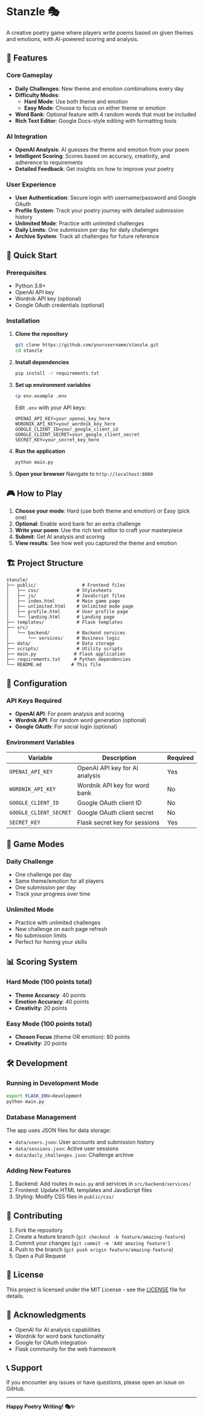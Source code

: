 # Stanzle 🎭

A creative poetry game where players write poems based on given themes and emotions, with AI-powered scoring and analysis.

## 🌟 Features

### Core Gameplay
- **Daily Challenges**: New theme and emotion combinations every day
- **Difficulty Modes**: 
  - **Hard Mode**: Use both theme and emotion
  - **Easy Mode**: Choose to focus on either theme or emotion
- **Word Bank**: Optional feature with 4 random words that must be included
- **Rich Text Editor**: Google Docs-style editing with formatting tools

### AI Integration
- **OpenAI Analysis**: AI guesses the theme and emotion from your poem
- **Intelligent Scoring**: Scores based on accuracy, creativity, and adherence to requirements
- **Detailed Feedback**: Get insights on how to improve your poetry

### User Experience
- **User Authentication**: Secure login with username/password and Google OAuth
- **Profile System**: Track your poetry journey with detailed submission history
- **Unlimited Mode**: Practice with unlimited challenges
- **Daily Limits**: One submission per day for daily challenges
- **Archive System**: Track all challenges for future reference

## 🚀 Quick Start

### Prerequisites
- Python 3.8+
- OpenAI API key
- Wordnik API key (optional)
- Google OAuth credentials (optional)

### Installation

1. **Clone the repository**
   ```bash
   git clone https://github.com/yourusername/stanzle.git
   cd stanzle
   ```

2. **Install dependencies**
   ```bash
   pip install -r requirements.txt
   ```

3. **Set up environment variables**
   ```bash
   cp env.example .env
   ```
   
   Edit `.env` with your API keys:
   ```
   OPENAI_API_KEY=your_openai_key_here
   WORDNIK_API_KEY=your_wordnik_key_here
   GOOGLE_CLIENT_ID=your_google_client_id
   GOOGLE_CLIENT_SECRET=your_google_client_secret
   SECRET_KEY=your_secret_key_here
   ```

4. **Run the application**
   ```bash
   python main.py
   ```

5. **Open your browser**
   Navigate to `http://localhost:8000`

## 🎮 How to Play

1. **Choose your mode**: Hard (use both theme and emotion) or Easy (pick one)
2. **Optional**: Enable word bank for an extra challenge
3. **Write your poem**: Use the rich text editor to craft your masterpiece
4. **Submit**: Get AI analysis and scoring
5. **View results**: See how well you captured the theme and emotion

## 🏗️ Project Structure

```
stanzle/
├── public/                 # Frontend files
│   ├── css/              # Stylesheets
│   ├── js/               # JavaScript files
│   ├── index.html        # Main game page
│   ├── unlimited.html    # Unlimited mode page
│   ├── profile.html      # User profile page
│   └── landing.html      # Landing page
├── templates/            # Flask templates
├── src/
│   └── backend/          # Backend services
│       └── services/     # Business logic
├── data/                 # Data storage
├── scripts/              # Utility scripts
├── main.py              # Flask application
├── requirements.txt     # Python dependencies
└── README.md           # This file
```

## 🔧 Configuration

### API Keys Required

- **OpenAI API**: For poem analysis and scoring
- **Wordnik API**: For random word generation (optional)
- **Google OAuth**: For social login (optional)

### Environment Variables

| Variable | Description | Required |
|----------|-------------|----------|
| `OPENAI_API_KEY` | OpenAI API key for AI analysis | Yes |
| `WORDNIK_API_KEY` | Wordnik API key for word bank | No |
| `GOOGLE_CLIENT_ID` | Google OAuth client ID | No |
| `GOOGLE_CLIENT_SECRET` | Google OAuth client secret | No |
| `SECRET_KEY` | Flask secret key for sessions | Yes |

## 🎯 Game Modes

### Daily Challenge
- One challenge per day
- Same theme/emotion for all players
- One submission per day
- Track your progress over time

### Unlimited Mode
- Practice with unlimited challenges
- New challenge on each page refresh
- No submission limits
- Perfect for honing your skills

## 📊 Scoring System

### Hard Mode (100 points total)
- **Theme Accuracy**: 40 points
- **Emotion Accuracy**: 40 points  
- **Creativity**: 20 points

### Easy Mode (100 points total)
- **Chosen Focus** (theme OR emotion): 80 points
- **Creativity**: 20 points

## 🛠️ Development

### Running in Development Mode
```bash
export FLASK_ENV=development
python main.py
```

### Database Management
The app uses JSON files for data storage:
- `data/users.json`: User accounts and submission history
- `data/sessions.json`: Active user sessions
- `data/daily_challenges.json`: Challenge archive

### Adding New Features
1. Backend: Add routes in `main.py` and services in `src/backend/services/`
2. Frontend: Update HTML templates and JavaScript files
3. Styling: Modify CSS files in `public/css/`

## 🤝 Contributing

1. Fork the repository
2. Create a feature branch (`git checkout -b feature/amazing-feature`)
3. Commit your changes (`git commit -m 'Add amazing feature'`)
4. Push to the branch (`git push origin feature/amazing-feature`)
5. Open a Pull Request

## 📝 License

This project is licensed under the MIT License - see the [LICENSE](LICENSE) file for details.

## 🙏 Acknowledgments

- OpenAI for AI analysis capabilities
- Wordnik for word bank functionality
- Google for OAuth integration
- Flask community for the web framework

## 📞 Support

If you encounter any issues or have questions, please open an issue on GitHub.

---

**Happy Poetry Writing! 🎭✨**